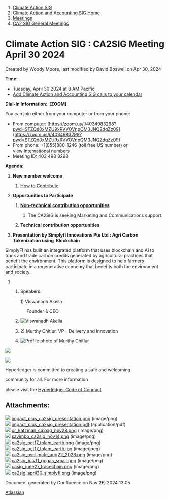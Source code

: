 1. [Climate Action SIG](index.html)
2. [Climate Action and Accounting SIG Home](Climate-Action-and-Accounting-SIG-Home_19005445.html)
3. [Meetings](Meetings_19005583.html)
4. [CA2 SIG General Meetings](CA2-SIG-General-Meetings_19006785.html)

# Climate Action SIG : CA2SIG Meeting April 30 2024

Created by Woody Moore, last modified by David Boswell on Apr 30, 2024

**Time:**

- Tuesday, April 30 2024 at 8 AM Pacific
- [Add Climate Action and Accounting SIG calls to your calendar](https://lists.hyperledger.org/g/climate-sig/ics/invite.ics?repeatid=24572)

**Dial-In Information:  \[ZOOM]**

You can join either from your computer or from your phone:

- From computer: [https://zoom.us/j/4034983298?pwd=STZQd0xMZU9xRVVOVnpQM3JNQ2dqZz09](https://zoom.us/j/4034983298?pwd=STZQd0xMZU9xRVVOVnpQM3JNQ2dqZz09)
- From phone: +1(855)880-1246 (toll free US number) or view [International numbers](https://zoom.us/u/bAaJoyznp)
- Meeting ID: 403 498 3298

**Agenda:**

1. **New member welcome**
   
   1. [How to Contribute](https://lf-hyperledger.atlassian.net/wiki/display/CASIG/How+to+Contribute)
2. **Opportunities to Participate**
   
   1. **[Non-technical contribution opportunities](https://lf-hyperledger.atlassian.net/wiki/display/CASIG/Non-technical+Contribution+Opportunities)**
      
      1. The CA2SIG is seeking Marketing and Communications support.
   2. **Technical contribution opportunities**
3. **Presentation by Simplyfi Innovations Pte Ltd : Agri Carbon Tokenization using  Blockchain**

SimplyFI has built an integrated platform that uses blockchain and AI to track and trade carbon credits generated by agricultural practices that benefit the environment. This platform is designed to help farmers participate in a regenerative economy that benefits both the environment and society.

1. 1. Speakers:
      
      1\) Viswanadh Akella 
      
           Founder &amp; CEO
   2. ![Viswanadh Akella](https://media.licdn.com/dms/image/C4D03AQHtpsC6mFAP0w/profile-displayphoto-shrink_200_200/0/1599470833419?e=1717632000&v=beta&t=BD2eNhgVevMc4KHT3zVbi3PZy0MJijZKXUox1Z642hg)
   3. 2\) Murthy Chitlur, VP - Delivery and Innovation
   4. ![Profile photo of Murthy Chitlur](https://media.licdn.com/dms/image/D5603AQHSyCnEx6GN8Q/profile-displayphoto-shrink_800_800/0/1665316862683?e=1717632000&v=beta&t=qvDOZmH7LmSC5Kq9HOFYwJTR9RnZFCoLIExuSzR2wc8)

![](https://wiki.hyperledger.org/download/attachments/29034696/Antitrustnotice.png?version=1&modificationDate=1581695654000&api=v2)

![](https://wiki.hyperledger.org/download/attachments/2392771/welcome.png?version=2&modificationDate=1572450107000&api=v2)

Hyperledger is committed to creating a safe and welcoming

community for all. For more information

please visit the [Hyperledger Code of Conduct](https://lf-hyperledger.atlassian.net/wiki/spaces/HYP/pages/19595281/Hyperledger+Code+of+Conduct).

## Attachments:

![](images/icons/bullet_blue.gif) [impact\_plus\_ca2sig\_presentation.png](attachments/19010590/19010589.png) (image/png)  
![](images/icons/bullet_blue.gif) [impact\_plus\_ca2sig\_presentation.pdf](attachments/19010590/19010591.pdf) (application/pdf)  
![](images/icons/bullet_blue.gif) [or\_katzman\_ca2sig\_nov28.png](attachments/19010590/19010592.png) (image/png)  
![](images/icons/bullet_blue.gif) [savimbo\_ca2sig\_nov14.png](attachments/19010590/19010593.png) (image/png)  
![](images/icons/bullet_blue.gif) [ca2sig\_oct17\_tolam\_earth.png](attachments/19010590/19010594.png) (image/png)  
![](images/icons/bullet_blue.gif) [ca2sig\_oct17\_tolam\_earth.jpg](attachments/19010590/19010595.jpg) (image/jpeg)  
![](images/icons/bullet_blue.gif) [ca2sig\_osclimate\_aug22\_2023.png](attachments/19010590/19010596.png) (image/png)  
![](images/icons/bullet_blue.gif) [ca2sig\_july11\_gogas\_small.png](attachments/19010590/19010597.png) (image/png)  
![](images/icons/bullet_blue.gif) [casig\_june27\_tracechain.png](attachments/19010590/19010598.png) (image/png)  
![](images/icons/bullet_blue.gif) [ca2sig\_april30\_simplyfi.png](attachments/19010590/19010653.png) (image/png)

Document generated by Confluence on Nov 26, 2024 13:05

[Atlassian](http://www.atlassian.com/)
